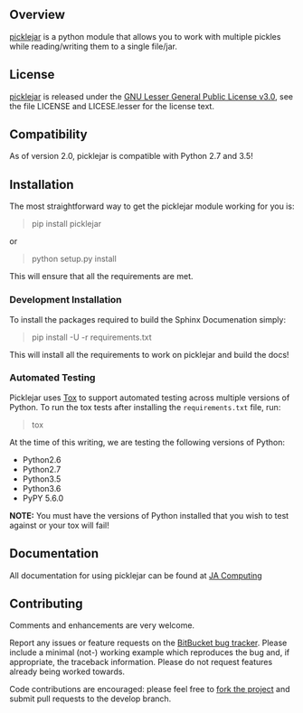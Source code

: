 ## Overview

[picklejar][] is a python module that allows you to work with multiple pickles while reading/writing them to a single file/jar.

## License

[picklejar][] is released under the [GNU Lesser General Public License v3.0][],
see the file LICENSE and LICESE.lesser for the license text.

## Compatibility

As of version 2.0, picklejar is compatible with Python 2.7 and 3.5!

## Installation

The most straightforward way to get the picklejar module working for you is:

> pip install picklejar

or

> python setup.py install

This will ensure that all the requirements are met.

### Development Installation

To install the packages required to build the Sphinx Documenation simply:

> pip install -U -r requirements.txt

This will install all the requirements to work on picklejar and build the docs!

### Automated Testing

Picklejar uses [Tox] to support automated testing across multiple versions of Python.  To run the tox tests after installing
the `requirements.txt` file, run:

> tox

At the time of this writing, we are testing the following versions of Python:

* Python2.6
* Python2.7
* Python3.5
* Python3.6
* PyPY 5.6.0

**NOTE:** You must have the versions of Python installed that you wish to test against or your tox will fail!

## Documentation

All documentation for using picklejar can be found at [JA Computing](http://pydoc.jacomputing.net/picklejar/)

## Contributing

Comments and enhancements are very welcome.

Report any issues or feature requests on the [BitBucket bug
tracker](https://bitbucket.org/isaiah1112/picklejar/issues?status=new&status=open). Please include a minimal
(not-) working example which reproduces the bug and, if appropriate, the
 traceback information.  Please do not request features already being worked
towards.

Code contributions are encouraged: please feel free to [fork the
project](https://bitbucket.org/isaiah1112/picklejar) and submit pull requests to the develop branch.


[GNU Lesser General Public License v3.0]: http://choosealicense.com/licenses/lgpl-3.0/ "LGPL v3"

[picklejar]: https://bitbucket.org/isaiah1112/picklejar "picklejar Module"

[tox]: https://tox.readthedocs.io/en/latest/index.html